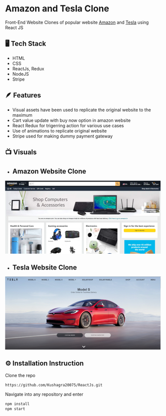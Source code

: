 # Amazon and Tesla Clone

Front-End Website Clones of popular website [Amazon](https://www.amazon.in/) and [Tesla](https://www.tesla.com/) using React JS



## 🖥️ Tech Stack

- HTML
- CSS
- ReactJs, Redux
- NodeJS
- Stripe

## 🪶 Features

- Visual assets have been used to replicate the original website to the maximum
- Cart value update with buy now option in amazon website
- React Redux for trigerring action for various use cases
- Use of animations to replicate original website
- Stripe used for making dummy payment gateway

## 📺 Visuals

- ## Amazon Website Clone
![HOMEPAGE](amazon_homepage.png)

- ## Tesla Website Clone
![HOMEPAGE](tesla_homepage.png)


## ⚙️ Installation Instruction


Clone the repo
 ```
https://github.com/Kushagra20075/ReactJs.git
 ```

Navigate into any repository and enter
 ```
npm install
npm start
 ```
 

